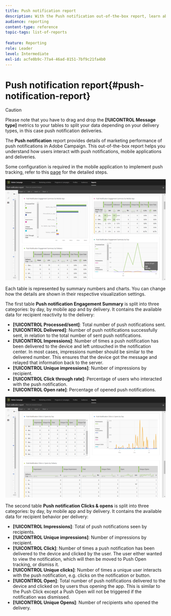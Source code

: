 ```yaml
---
title: Push notification report
description: With the Push notification out-of-the-box report, learn about the success of your push notifications.
audience: reporting
content-type: reference
topic-tags: list-of-reports

feature: Reporting
role: Leader
level: Intermediate
exl-id: acfe0b9c-77a4-46ad-8151-7bf9c21fa4b0
---
```

# Push notification report{#push-notification-report}

>[!CAUTION]
>
>Please note that you have to drag and drop the **[!UICONTROL Message type]** metrics to your tables to split your data depending on your delivery types, in this case push notification deliveries.

The **Push notification** report provides details of marketing performance of push notifications in Adobe Campaign. This out-of-the-box report helps you understand how users interact with push notifications, mobile applications and deliveries.

Some configuration is required in the mobile application to implement push tracking, refer to this [page](../../administration/using/push-tracking.md) for the detailed steps.

![](assets/dynamic_report_push.png)

Each table is represented by summary numbers and charts. You can change how the details are shown in their respective visualization settings.

The first table **Push notification Engagement Summary** is split into three categories: by day, by mobile app and by delivery. It contains the available data for recipient reactivity to the delivery:

* **[!UICONTROL Processed/sent]**: Total number of push notifications sent.
* **[!UICONTROL Delivered]**: Number of push notifications successfully sent, in relation to the total number of sent push notifications.
* **[!UICONTROL Impressions]**: Number of times a push notification has been delivered to the device and left untouched in the notification center. In most cases, impressions number should be similar to the delivered number. This ensures that the device got the message and relayed that information back to the server.
* **[!UICONTROL Unique impressions]**: Number of impressions by recipient.
* **[!UICONTROL Click through rate]**: Percentage of users who interacted with the push notification.
* **[!UICONTROL Open rate]**: Percentage of opened push notifications.

![](assets/dynamic_report_push_2.png)

The second table **Push notification Clicks & opens** is split into three categories: by day, by mobile app and by delivery. It contains the available data for recipient behavior per delivery:

* **[!UICONTROL Impressions]**: Total of push notifications seen by recipients. 
* **[!UICONTROL Unique impressions]**: Number of impressions by recipient.
* **[!UICONTROL Click]**: Number of times a push notification has been delivered to the device and clicked by the user. The user either wanted to view the notification, which will then be moved to Push Open tracking, or dismiss it.
* **[!UICONTROL Unique clicks]**: Number of times a unique user interacts with the push notification, e.g. clicks on the notification or button.
* **[!UICONTROL Open]**: Total number of push notifications delivered to the device and clicked on by users thus opening the app. This is similar to the Push Click except a Push Open will not be triggered if the notification was dismissed.
* **[!UICONTROL Unique Opens]**: Number of recipients who opened the delivery.
